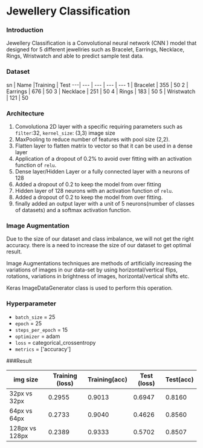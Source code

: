 # Jewellery Classification

### Introduction

Jewellery Classification is a Convolutional neural network (CNN ) model that designed for 5 different jewellries such as Bracelet, Earrings,  Necklace, Rings, Wristwatch and able to predict sample test data.

### Dataset

sn  | Name |Training | Test 
---| --- | --- | --- | ---
1  | Bracelet | 355  | 50
2  | Earrings | 676  | 50
3 | Necklace | 251  | 50
4 | Rings | 183  | 50
5 | Wristwatch | 121  | 50

### Architecture
1. Convolutiona 2D layer with a specific requiring parameters such as `filter`:32, `kernel_size`: (3,3) image size
2. MaxPooling to reduce number of features with pool size (2,2).
3. Flatten layer to flatten matrix to vector so that it can be used in a dense layer
4. Application of a dropout of 0.2% to avoid over fitting with an activation function of `relu`.
5. Dense layer/Hidden Layer or a fully connected layer with a neurons of 128
6. Added a dropout of 0.2 to keep the model from over fitting
7. Hidden layer of 128 neurons with an activation function of `relu`.
8. Added a dropout of 0.2 to keep the model from over fitting.
9. finally added an output layer with a unit of 5 neurons(number of classes of datasets) and a softmax activation function.

### Image Augmentation
Due to the size of our dataset and class imbalance, we will not get the right accuracy. there is a need to increase the size of our dataset to get optimal result.

Image Augmentations techniques are methods of artificially increasing the variations of images in our data-set by using horizontal/vertical flips, rotations, variations in brightness of images, horizontal/vertical shifts etc.

Keras ImageDataGenerator class is used to perform this operation.

 
### Hyperparameter
* `batch_size` = 25
* `epoch` = 25
* `steps_per_epoch` = 15
* `optimizer` = adam
* `loss` = categorical_crossentropy
*  `metrics` = ['accuracy']


###Result

img size  | Training (loss) |Training(acc) | Test (loss) | Test(acc) 
---| --- | --- | --- | ---
32px vs 32px  | 0.2955 | 0.9013 | 0.6947| 0.8160
64px vs 64px  | 0.2733 | 0.9040 | 0.4626 | 0.8560 
128px vs 128px | 0.2389 | 0.9333 | 0.5702 | 0.8507
